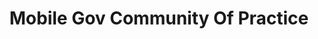 ---
# This topic lives at
# https://digital.gov/topics/mobile-gov-community-of-practice

# Topic Title
title: "Mobile Gov Community Of Practice"

# description — keep it short and clear
# summary: ""

# Weight
weight: 1

# For more information on managing topics,
# see https://github.com/GSA/digitalgov.gov/wiki/topics
---